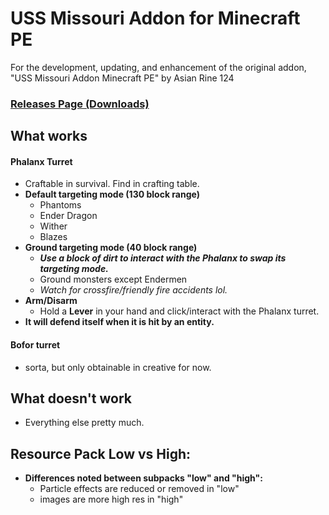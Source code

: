 # USS Missouri Addon for Minecraft PE
For the development, updating, and enhancement of the original addon, "USS Missouri Addon Minecraft PE" by Asian Rine 124

### [Releases Page (Downloads)](https://github.com/MR-SIR2525/uss-missouri-addon/releases)

## What works
#### Phalanx Turret
- Craftable in survival. Find in crafting table.
- **Default targeting mode (130 block range)**
    - Phantoms
    - Ender Dragon
    - Wither
    - Blazes
- **Ground targeting mode (40 block range)**
    - **_Use a block of dirt to interact with the Phalanx to swap its targeting mode._**
    - Ground monsters except Endermen
    - _Watch for crossfire/friendly fire accidents lol._
 - **Arm/Disarm**
     - Hold a **Lever** in your hand and click/interact with the Phalanx turret.
- **It will defend itself when it is hit by an entity.**


#### Bofor turret
- sorta, but only obtainable in creative for now.

## What doesn't work
- Everything else pretty much.

## Resource Pack Low vs High:
- **Differences noted between subpacks "low" and "high":**
    - Particle effects are reduced or removed in "low"
    - images are more high res in "high"
